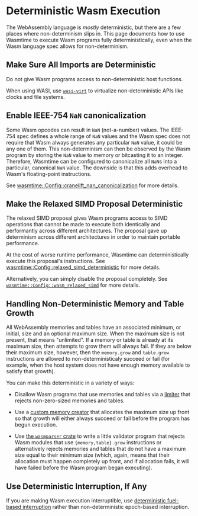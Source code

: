# Deterministic Wasm Execution

The WebAssembly language is *mostly* deterministic, but there are a few places
where non-determinism slips in. This page documents how to use Wasmtime to
execute Wasm programs fully deterministically, even when the Wasm language spec
allows for non-determinism.

## Make Sure All Imports are Deterministic

Do not give Wasm programs access to non-deterministic host functions.

When using WASI, use
[`wasi-virt`](https://github.com/bytecodealliance/WASI-Virt) to virtualize
non-deterministic APIs like clocks and file systems.

## Enable IEEE-754 `NaN` canonicalization

Some Wasm opcodes can result in `NaN` (not-a-number) values. The IEEE-754 spec
defines a whole range of `NaN` values and the Wasm spec does not require that
Wasm always generates any particular `NaN` value, it could be any one of
them. This non-determinism can then be observed by the Wasm program by storing
the `NaN` value to memory or bitcasting it to an integer. Therefore, Wasmtime
can be configured to canonicalize all `NaN`s into a particular, canonical `NaN`
value. The downside is that this adds overhead to Wasm's floating-point
instructions.

See
[wasmtime::Config::cranelift_nan_canonicalization](https://docs.rs/wasmtime/latest/wasmtime/struct.Config.html#method.cranelift_nan_canonicalization)
for more details.

## Make the Relaxed SIMD Proposal Deterministic

The relaxed SIMD proposal gives Wasm programs access to SIMD operations that
cannot be made to execute both identically and performantly across different
architectures. The proposal gave up determinism across different architectures in
order to maintain portable performance.

At the cost of worse runtime performance, Wasmtime can deterministically execute
this proposal's instructions. See
[wasmtime::Config::relaxed_simd_deterministic](https://docs.rs/wasmtime/latest/wasmtime/struct.Config.html#method.relaxed_simd_deterministic)
for more details.

Alternatively, you can simply disable the proposal completely. See
[`wasmtime::Config::wasm_relaxed_simd`](https://docs.rs/wasmtime/latest/wasmtime/struct.Config.html#method.wasm_relaxed_simd)
for more details.

## Handling Non-Deterministic Memory and Table Growth

All WebAssembly memories and tables have an associated minimum, or initial, size
and an optional maximum size. When the maximum size is not present, that means
"unlimited". If a memory or table is already at its maximum size, then attempts
to grow them will always fail. If they are below their maximum size, however,
then the `memory.grow` and `table.grow` instructions are allowed to
non-deterministicaly succeed or fail (for example, when the host system does not
have enough memory available to satisfy that growth).

You can make this deterministic in a variety of ways:

* Disallow Wasm programs that use memories and tables via a
  [limiter](https://docs.rs/wasmtime/latest/wasmtime/struct.Store.html#method.limiter)
  that rejects non-zero-sized memories and tables.

* Use a [custom memory
  creator](https://docs.rs/wasmtime/latest/wasmtime/struct.Config.html#method.with_host_memory)
  that allocates the maximum size up front so that growth will either always
  succeed or fail before the program has begun execution.

* Use [the `wasmparser` crate](https://crates.io/crates/wasmparser) to write a
  little validator program that rejects Wasm modules that use
  `{memory,table}.grow` instructions or alternatively rejects memories and
  tables that do not have a maximum size equal to their minimum size (which,
  again, means that their allocation must happen completely up front, and if
  allocation fails, it will have failed before the Wasm program began
  executing).

## Use Deterministic Interruption, If Any

If you are making Wasm execution interruptible, use [deterministic fuel-based
interruption](./examples-interrupting-wasm.md#deterministic-fuel) rather than
non-deterministic epoch-based interruption.
